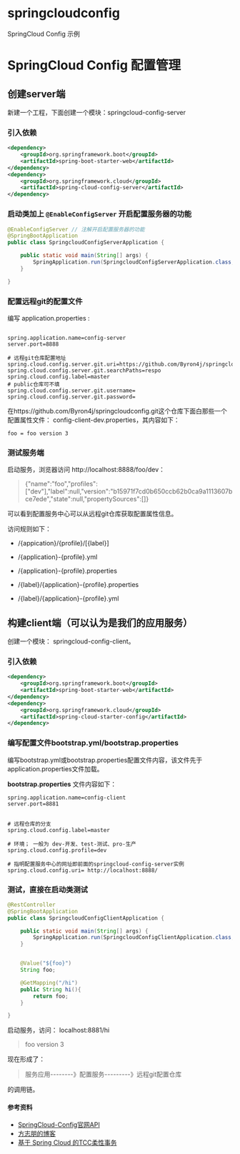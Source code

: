 # springcloudconfig
SpringCloud Config 示例

# SpringCloud Config 配置管理

## 创建server端

新建一个工程，下面创建一个模块：springcloud-config-server


### 引入依赖

```xml
<dependency>
    <groupId>org.springframework.boot</groupId>
    <artifactId>spring-boot-starter-web</artifactId>
</dependency>
<dependency>
    <groupId>org.springframework.cloud</groupId>
    <artifactId>spring-cloud-config-server</artifactId>
</dependency>

```

### 启动类加上 ```@EnableConfigServer``` 开启配置服务器的功能

```java
@EnableConfigServer // 注解开启配置服务器的功能
@SpringBootApplication
public class SpringcloudConfigServerApplication {

    public static void main(String[] args) {
        SpringApplication.run(SpringcloudConfigServerApplication.class, args);
    }

}
```

### 配置远程git的配置文件

编写 application.properties :

```properties

spring.application.name=config-server
server.port=8888

# 远程git仓库配置地址
spring.cloud.config.server.git.uri=https://github.com/Byron4j/springcloudconfig.git
spring.cloud.config.server.git.searchPaths=respo
spring.cloud.config.label=master
# public仓库可不填
spring.cloud.config.server.git.username=
spring.cloud.config.server.git.password=
```

在https://github.com/Byron4j/springcloudconfig.git这个仓库下面白那些一个配置属性文件： config-client-dev.properties，其内容如下：

```properties
foo = foo version 3
```

### 测试服务端

启动服务，浏览器访问 http://localhost:8888/foo/dev：

>{"name":"foo","profiles":["dev"],"label":null,"version":"b15971f7cd0b650ccb62b0ca9a1113607bce7ede","state":null,"propertySources":[]}


可以看到配置服务中心可以从远程git仓库获取配置属性信息。

访问规则如下：

- /{appication}/{profile}/[{label}]

- /{application}-{profile}.yml

- /{application}-{profile}.properties

- /{label}/{application}-{profile}.properties

- /{label}/{application}-{profile}.yml


## 构建client端（可以认为是我们的应用服务）

创建一个模块： springcloud-config-client。

### 引入依赖

```xml
<dependency>
    <groupId>org.springframework.boot</groupId>
    <artifactId>spring-boot-starter-web</artifactId>
</dependency>
<dependency>
    <groupId>org.springframework.cloud</groupId>
    <artifactId>spring-cloud-starter-config</artifactId>
</dependency>
```

### 编写配置文件bootstrap.yml/bootstrap.properties

编写bootstrap.yml或bootstrap.properties配置文件内容，该文件先于application.properties文件加载。

**bootstrap.properties** 文件内容如下：

```properties
spring.application.name=config-client
server.port=8881 


# 远程仓库的分支
spring.cloud.config.label=master

# 环境； 一般为 dev-开发、test-测试、pro-生产
spring.cloud.config.profile=dev

# 指明配置服务中心的网址即前面的springcloud-config-server实例
spring.cloud.config.uri= http://localhost:8888/

```


### 测试，直接在启动类测试

```java
@RestController
@SpringBootApplication
public class SpringcloudConfigClientApplication {

    public static void main(String[] args) {
        SpringApplication.run(SpringcloudConfigClientApplication.class, args);
    }


    @Value("${foo}")
    String foo;

    @GetMapping("/hi")
    public String hi(){
        return foo;
    }

}

```


启动服务，访问： localhost:8881/hi

>foo version 3

现在形成了：  

>服务应用--------》配置服务---------》远程git配置仓库

的调用链。

#### 参考资料

- [SpringCloud-Config官网API](https://cloud.spring.io/spring-cloud-static/spring-cloud-config/2.1.0.RELEASE/single/spring-cloud-config.html)
- [方志朋的博客](https://www.fangzhipeng.com/springcloud/2018/08/06/sc-f6-config.html)
- [基于 Spring Cloud 的TCC柔性事务](https://github.com/prontera/spring-cloud-rest-tcc)
